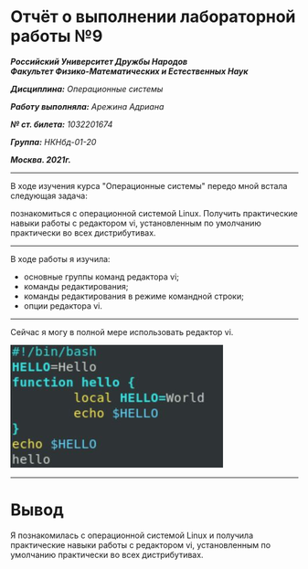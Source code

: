 # Отчёт о выполнении лабораторной работы №9

***Российский Университет Дружбы Народов***  
***Факультет Физико-Математических и Естественных Наук***

***Дисциплина:*** *Операционные системы*

***Работу выполняла:*** *Арежина Адриана*

***№ ст. билета:*** *1032201674*

***Группа:*** *НКНбд-01-20*

***Москва. 2021г.***

---

В ходе изучения курса "Операционные системы" передо мной встала следующая задача:

познакомиться с операционной системой Linux. Получить практические навыки работы с редактором vi, установленным по умолчанию практически во всех дистрибутивах.

---

В ходе работы я изучила:
- основные группы команд редактора vi;
- команды редактирования;
- команды редактирования в режиме командной строки;
- опции редактора vi.

---

Сейчас я могу в полной мере использовать редактор vi.

![редактор vi](https://github.com/Adriana-Arezhina/Lab/blob/main/Lab09/pict/2.2.JPG)

---

# Вывод

Я познакомилась с операционной системой Linux и получила практические навыки работы с редактором vi, установленным по умолчанию практически во всех дистрибутивах.